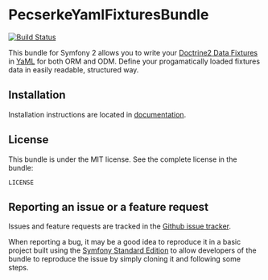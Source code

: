 PecserkeYamlFixturesBundle
==========================

[![Build Status](https://travis-ci.org/tomas-pecserke/YamlFixturesBundle.png?branch=master)](https://travis-ci.org/tomas-pecserke/YamlFixturesBundle)

This bundle for Symfony 2 allows you to write your
[Doctrine2 Data Fixtures](https://github.com/doctrine/data-fixtures) in [YaML](http://www.yaml.org/)
for both ORM and ODM. Define your progamatically loaded fixtures data in easily readable, structured way.

Installation
------------

Installation instructions are located in [documentation](Resources/doc/index.md).

License
-------

This bundle is under the MIT license. See the complete license in the bundle:

    LICENSE

Reporting an issue or a feature request
---------------------------------------

Issues and feature requests are tracked in the
[Github issue tracker](https://github.com/tomas-pecserke/YamlFixturesBundle/issues).

When reporting a bug, it may be a good idea to reproduce it in a basic project
built using the [Symfony Standard Edition](https://github.com/symfony/symfony-standard)
to allow developers of the bundle to reproduce the issue by simply cloning it
and following some steps.
